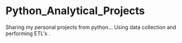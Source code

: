 # Python_Analytical_Projects
Sharing my personal projects from python... Using data collection and performing ETL's .
